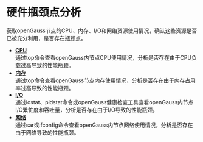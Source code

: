 # 硬件瓶颈点分析

获取openGauss节点的CPU、内存、I/O和网络资源使用情况，确认这些资源是否已被充分利用，是否存在瓶颈点。

-   **[CPU](CPU.md)**  
通过top命令查看openGauss内节点CPU使用情况，分析是否存在由于CPU负载过高导致的性能瓶颈。
-   **[内存](内存.md)**  
通过top命令查看openGauss节点内存使用情况，分析是否存在由于内存占用率过高导致的性能瓶颈。
-   **[I/O](I-O.md)**  
通过iostat、pidstat命令或openGauss健康检查工具查看openGauss内节点I/O繁忙度和吞吐量，分析是否存在由于I/O导致的性能瓶颈。
-   **[网络](网络.md)**  
通过sar或ifconfig命令查看openGauss内节点网络使用情况，分析是否存在由于网络导致的性能瓶颈。

